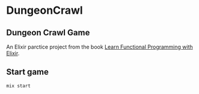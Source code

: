 # DungeonCrawl

## Dungeon Crawl Game

An Elixir parctice project from the book [Learn Functional Programming with Elixir](https://pragprog.com/titles/cdc-elixir/learn-functional-programming-with-elixir/).

## Start game

```Elixir
mix start
```
